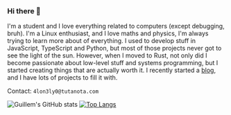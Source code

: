 ### Hi there 👋

I'm a student and I love everything related to computers (except debugging, bruh). I'm a Linux enthusiast, and I love maths and physics, I'm always trying to learn more about of everything. I used to develop stuff in JavaScript, TypeScript and Python, but most of those projects never got to see the light of the sun. However, when I moved to Rust, not only did I become passionate about low-level stuff and systems programming, but I started creating things that are actually worth it. I recently started a [blog](https://alonely0.github.io/blog), and I have lots of projects to fill it with.

Contact: `4lon3ly0@tutanota.com`


![Guillem's GitHub stats](https://github-readme-stats.vercel.app/api?username=Alonely0&show_icons=true&theme=gruvbox) [![Top Langs](https://github-readme-stats.vercel.app/api/top-langs/?username=alonely0&hide=HTML&exclude_repo=verdugo,verdugo-web,yuzu-protest,payload-mimikatz-procdump-for-rubber-ducky,password_generator,blockchain-particles,dotfiles&layout=compact&theme=gruvbox&count_weight=1)](https://github.com/alonely0/github-readme-stats)
